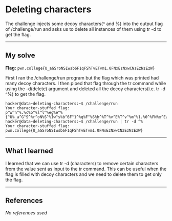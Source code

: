# Deleting characters
The challenge injects some decoy characters(^ and %) into the output flag of /challenge/run and asks us to delete all instances of them using tr -d to get the flag.
***

## My solve
**Flag:** `pwn.college{U_aGSroNSIwsb6F1qFShTvETvm1.0FNxEzNxwCNzEzNzEzW}`

First I ran the /challenge/run program but the flag which was printed had many decoy characters. I then piped that flag through the tr command while using the -d(delete) argument and deleted all the decoy characters(i.e. tr -d ^%) to get the flag.
```
hacker@data~deleting-characters:~$ /challenge/run
Your character-stuffed flag:
p^w^n^%.%c%o^%l^l^%eg%e^%{^U%_a^G^S^%r^oN%S^%Iw^s%b^6F^1^%q%F^%S%h^%T^%v^E%T^v^%m^%1.%0^%FN%x^Ez^Nx^%w^%C^%N^%zE%z^%Nz%E%z%W^%}^
hacker@data~deleting-characters:~$ /challenge/run | tr -d ^%
Your character-stuffed flag:
pwn.college{U_aGSroNSIwsb6F1qFShTvETvm1.0FNxEzNxwCNzEzNzEzW}
```

***

## What I learned
I learned that we can use tr -d (characters) to remove certain characters from the value sent as input to the tr command. This can be useful when the flag is filled with decoy characters and we need to delete them to get only the flag.

***

## References 
*No references used*